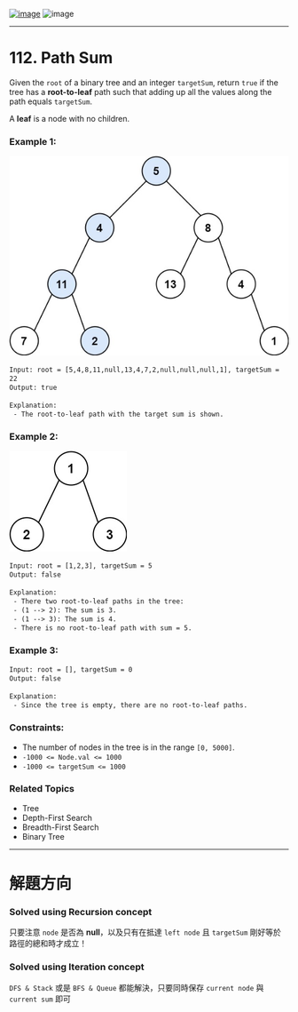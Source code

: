 [![image](https://img.shields.io/badge/Leetcode-Link-blue?logo=leetcode)](https://leetcode.com/problems/path-sum/)
![image](https://img.shields.io/badge/Difficulty-Easy-green)

---

# 112. Path Sum

Given the `root` of a binary tree and an integer `targetSum`, return `true` if the tree has a **root-to-leaf** path such that adding up all the values along the path equals `targetSum`.

A **leaf** is a node with no children.

### Example 1:

![image](./image/pathsum1.jpeg)

```
Input: root = [5,4,8,11,null,13,4,7,2,null,null,null,1], targetSum = 22
Output: true

Explanation:
 - The root-to-leaf path with the target sum is shown.
```

### Example 2:

![image](./image/pathsum2.jpeg)

```
Input: root = [1,2,3], targetSum = 5
Output: false

Explanation:
 - There two root-to-leaf paths in the tree:
 - (1 --> 2): The sum is 3.
 - (1 --> 3): The sum is 4.
 - There is no root-to-leaf path with sum = 5.
```

### Example 3:

```
Input: root = [], targetSum = 0
Output: false

Explanation:
 - Since the tree is empty, there are no root-to-leaf paths.
```

### Constraints:

- The number of nodes in the tree is in the range `[0, 5000]`.
- `-1000 <= Node.val <= 1000`
- `-1000 <= targetSum <= 1000`

### Related Topics

- Tree
- Depth-First Search
- Breadth-First Search
- Binary Tree
  
---

# 解題方向

### Solved using Recursion concept

只要注意 `node` 是否為 **null**，以及只有在抵達 `left node` 且 `targetSum` 剛好等於路徑的總和時才成立！

### Solved using Iteration concept

`DFS & Stack` 或是 `BFS & Queue` 都能解決，只要同時保存 `current node` 與 `current sum` 即可